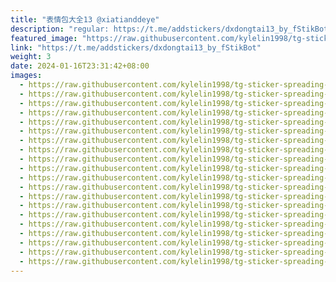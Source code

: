 ```yaml
---
title: "表情包大全13 @xiatianddeye"
description: "regular: https://t.me/addstickers/dxdongtai13_by_fStikBot"
featured_image: "https://raw.githubusercontent.com/kylelin1998/tg-sticker-spreading-worldwide-images/main/img/e486fcf9-c329-49d7-abc6-82485cfebcc9.jpg"
link: "https://t.me/addstickers/dxdongtai13_by_fStikBot"
weight: 3
date: 2024-01-16T23:31:42+08:00
images:
  - https://raw.githubusercontent.com/kylelin1998/tg-sticker-spreading-worldwide-images/main/img/e486fcf9-c329-49d7-abc6-82485cfebcc9.jpg
  - https://raw.githubusercontent.com/kylelin1998/tg-sticker-spreading-worldwide-images/main/img/707d3851-2bb7-4848-a906-40f84d47d8ef.jpg
  - https://raw.githubusercontent.com/kylelin1998/tg-sticker-spreading-worldwide-images/main/img/d33c087e-eb4c-4e0e-8a2d-491d78b93ea8.jpg
  - https://raw.githubusercontent.com/kylelin1998/tg-sticker-spreading-worldwide-images/main/img/2c9698dc-c466-460b-8c91-e86f43390451.jpg
  - https://raw.githubusercontent.com/kylelin1998/tg-sticker-spreading-worldwide-images/main/img/f25b660f-c2f9-4fcc-9ee6-b4a8bb54ae7d.jpg
  - https://raw.githubusercontent.com/kylelin1998/tg-sticker-spreading-worldwide-images/main/img/5dad6425-3f5a-4569-a54c-9a1c6b85239b.jpg
  - https://raw.githubusercontent.com/kylelin1998/tg-sticker-spreading-worldwide-images/main/img/86233edb-b3ce-4434-8f1c-ec67bdc5d92f.jpg
  - https://raw.githubusercontent.com/kylelin1998/tg-sticker-spreading-worldwide-images/main/img/821b5f07-5bf5-4110-836c-2307581ada35.jpg
  - https://raw.githubusercontent.com/kylelin1998/tg-sticker-spreading-worldwide-images/main/img/9cc216fe-a92f-43d1-a6fa-93c4b31d9653.jpg
  - https://raw.githubusercontent.com/kylelin1998/tg-sticker-spreading-worldwide-images/main/img/466e9b9f-7fcf-4b9c-9ab4-3e6aab29d87c.jpg
  - https://raw.githubusercontent.com/kylelin1998/tg-sticker-spreading-worldwide-images/main/img/9bf2cce9-67f2-471d-864e-873d8165f421.jpg
  - https://raw.githubusercontent.com/kylelin1998/tg-sticker-spreading-worldwide-images/main/img/530913d9-4f1d-4b2d-9062-628528b81982.jpg
  - https://raw.githubusercontent.com/kylelin1998/tg-sticker-spreading-worldwide-images/main/img/1ba7b3ca-3a57-431b-bca1-2c9256f1c341.jpg
  - https://raw.githubusercontent.com/kylelin1998/tg-sticker-spreading-worldwide-images/main/img/121cc4a0-a5d2-4b06-9a2a-f0f45578f0b6.jpg
  - https://raw.githubusercontent.com/kylelin1998/tg-sticker-spreading-worldwide-images/main/img/8c6c2d57-5143-4a19-ad5b-4f4f601cffbb.jpg
  - https://raw.githubusercontent.com/kylelin1998/tg-sticker-spreading-worldwide-images/main/img/a8a446c5-102f-4ae5-8411-05312a8e7cde.jpg
  - https://raw.githubusercontent.com/kylelin1998/tg-sticker-spreading-worldwide-images/main/img/31d2c571-98d3-4046-b532-c75eacafb295.jpg
  - https://raw.githubusercontent.com/kylelin1998/tg-sticker-spreading-worldwide-images/main/img/f48a1146-c031-45ba-9546-c01bbe821304.jpg
  - https://raw.githubusercontent.com/kylelin1998/tg-sticker-spreading-worldwide-images/main/img/247108c5-ed42-46ab-a7df-30bb91df6bca.jpg
  - https://raw.githubusercontent.com/kylelin1998/tg-sticker-spreading-worldwide-images/main/img/788edec8-bfcb-4097-8d41-46b7b2760750.jpg
---
```

